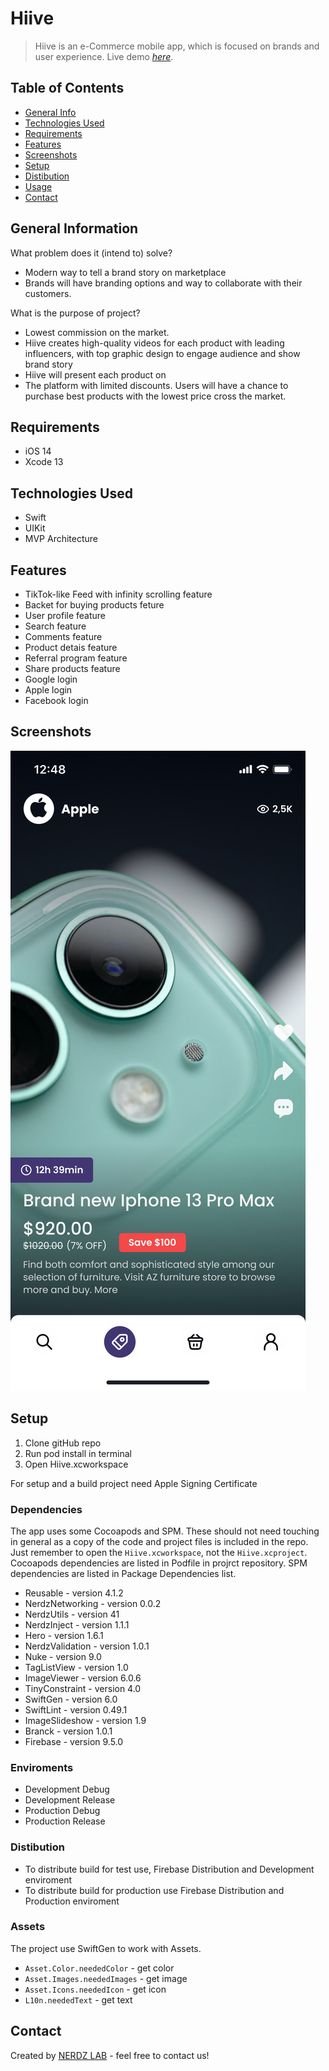 # Hiive
> Hiive is an e-Commerce mobile app, which is focused on brands and user experience.
> Live demo [_here_](https://www.example.com). <!-- If you have the project hosted somewhere, include the link here. -->

## Table of Contents
* [General Info](#general-information)
* [Technologies Used](#technologies-used)
* [Requirements](#requirements)
* [Features](#features)
* [Screenshots](#screenshots)
* [Setup](#setup)
* [Distibution](#distibution)
* [Usage](#usage)
* [Contact](#contact)
<!-- * [License](#license) -->
## General Information
What problem does it (intend to) solve?
- Modern way to tell a brand story on marketplace
- Brands will have branding options and way to collaborate with their customers.

What is the purpose of project?
- Lowest commission on the market.
- Hiive creates high-quality videos for each product with leading influencers, with top graphic design to engage audience and show brand story
- Hiive will present each product on
- The platform with limited discounts. Users will have a chance to purchase best products with the lowest price cross the market.
<!-- You don't have to answer all the questions - just the ones relevant to your project. -->
## Requirements 
- iOS 14
- Xcode 13
## Technologies Used
- Swift
- UIKit
- MVP Architecture 
## Features
- TikTok-like Feed with infinity scrolling feature
- Backet for buying products feture
- User profile feature
- Search feature
- Comments feature
- Product detais feature
- Referral program feature
- Share products feature
- Google login
- Apple login
- Facebook login


## Screenshots
![Example screenshot](./images/Feed.png)

<!-- If you have screenshots you'd like to share, include them here. -->
## Setup
1. Clone gitHub repo
2. Run pod install in terminal
3. Open Hiive.xcworkspace

For setup and a build project need Apple Signing Certificate
### Dependencies
The app uses some Cocoapods and SPM. These should not need touching in general as a copy
of the code and project files is included in the repo. Just remember to open the
 `Hiive.xcworkspace`, not the `Hiive.xcproject`. Cocoapods dependencies are listed in Podfile in projrct repository. SPM dependencies are listed in Package Dependencies list.

- Reusable - version 4.1.2
- NerdzNetworking - version 0.0.2
- NerdzUtils - version 41
- NerdzInject - version 1.1.1
- Hero - version 1.6.1
- NerdzValidation - version 1.0.1
- Nuke - version 9.0
- TagListView - version 1.0
- ImageViewer - version 6.0.6
- TinyConstraint - version 4.0
- SwiftGen - version 6.0
- SwiftLint - version 0.49.1
- ImageSlideshow - version 1.9
- Branck - version 1.0.1
- Firebase - version 9.5.0
### Enviroments
- Development Debug
- Development Release 
- Production Debug 
- Production Release 
### Distibution
- To distribute build for test use, Firebase Distribution and Development enviroment
- To distribute build for production use Firebase Distribution and Production enviroment
### Assets
The project use SwiftGen to work with Assets. 
- `Asset.Color.neededColor` - get color
- `Asset.Images.neededImages` - get image
- `Asset.Icons.neededIcon` - get icon
- `L10n.neededText` - get text
## Contact
Created by [NERDZ LAB](https://github.com/nerdzlab/) - feel free to contact us!


<!-- Optional -->
<!-- ## License -->
<!-- This project is open source and available under the [... License](). -->

<!-- You don't have to include all sections - just the one's relevant to your project -->
